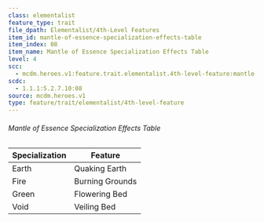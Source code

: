 ```yaml
---
class: elementalist
feature_type: trait
file_dpath: Elementalist/4th-Level Features
item_id: mantle-of-essence-specialization-effects-table
item_index: 08
item_name: Mantle of Essence Specialization Effects Table
level: 4
scc:
  - mcdm.heroes.v1:feature.trait.elementalist.4th-level-feature:mantle-of-essence-specialization-effects-table
scdc:
  - 1.1.1:5.2.7.10:08
source: mcdm.heroes.v1
type: feature/trait/elementalist/4th-level-feature
---
```


###### Mantle of Essence Specialization Effects Table

| Specialization | Feature         |
| -------------- | --------------- |
| Earth          | Quaking Earth   |
| Fire           | Burning Grounds |
| Green          | Flowering Bed   |
| Void           | Veiling Bed     |
